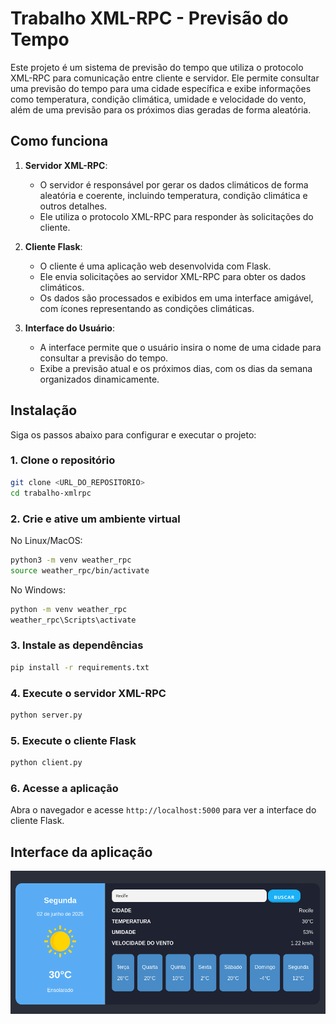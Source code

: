 # Trabalho XML-RPC - Previsão do Tempo

Este projeto é um sistema de previsão do tempo que utiliza o protocolo XML-RPC para comunicação entre cliente e servidor. Ele permite consultar uma previsão do tempo para uma cidade específica e exibe informações como temperatura, condição climática, umidade e velocidade do vento, além de uma previsão para os próximos dias geradas de forma aleatória.

## Como funciona

1. **Servidor XML-RPC**:
   - O servidor é responsável por gerar os dados climáticos de forma aleatória e coerente, incluindo temperatura, condição climática e outros detalhes.
   - Ele utiliza o protocolo XML-RPC para responder às solicitações do cliente.

2. **Cliente Flask**:
   - O cliente é uma aplicação web desenvolvida com Flask.
   - Ele envia solicitações ao servidor XML-RPC para obter os dados climáticos.
   - Os dados são processados e exibidos em uma interface amigável, com ícones representando as condições climáticas.

3. **Interface do Usuário**:
   - A interface permite que o usuário insira o nome de uma cidade para consultar a previsão do tempo.
   - Exibe a previsão atual e os próximos dias, com os dias da semana organizados dinamicamente.

## Instalação

Siga os passos abaixo para configurar e executar o projeto:

### 1. Clone o repositório
```bash
git clone <URL_DO_REPOSITORIO>
cd trabalho-xmlrpc
```

### 2. Crie e ative um ambiente virtual
No Linux/MacOS:
```bash
python3 -m venv weather_rpc
source weather_rpc/bin/activate
```
No Windows:
```bash
python -m venv weather_rpc
weather_rpc\Scripts\activate
```
### 3. Instale as dependências
```bash
pip install -r requirements.txt
```
### 4. Execute o servidor XML-RPC
```bash
python server.py
```
### 5. Execute o cliente Flask
```bash
python client.py
```
### 6. Acesse a aplicação
Abra o navegador e acesse `http://localhost:5000` para ver a interface do cliente Flask.

## Interface da aplicação
![Weather_app](https://github.com/MateusS0ares/trabalho-xmlrpc/blob/main/client_rpc/static/img/weather_app.png?raw=true)
